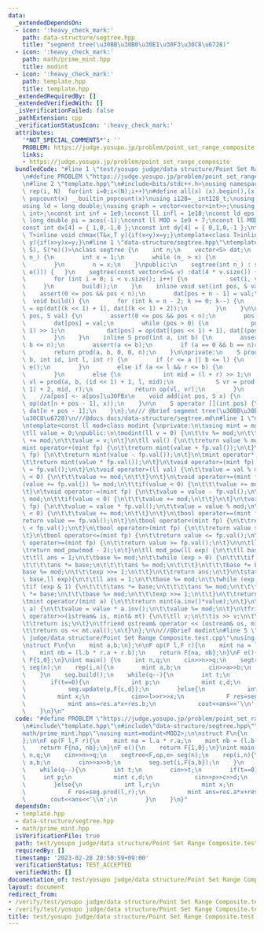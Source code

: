 ```yaml
---
data:
  _extendedDependsOn:
  - icon: ':heavy_check_mark:'
    path: data-structure/segtree.hpp
    title: "segment tree(\u30BB\u30B0\u30E1\u30F3\u30C8\u6728)"
  - icon: ':heavy_check_mark:'
    path: math/prime_mint.hpp
    title: modint
  - icon: ':heavy_check_mark:'
    path: template.hpp
    title: template.hpp
  _extendedRequiredBy: []
  _extendedVerifiedWith: []
  _isVerificationFailed: false
  _pathExtension: cpp
  _verificationStatusIcon: ':heavy_check_mark:'
  attributes:
    '*NOT_SPECIAL_COMMENTS*': ''
    PROBLEM: https://judge.yosupo.jp/problem/point_set_range_composite
    links:
    - https://judge.yosupo.jp/problem/point_set_range_composite
  bundledCode: "#line 1 \"test/yosupo judge/data structure/Point Set Range Composite.test.cpp\"\
    \n#define PROBLEM \"https://judge.yosupo.jp/problem/point_set_range_composite\"\
    \n#line 2 \"template.hpp\"\n#include<bits/stdc++.h>\nusing namespace std;\n#define\
    \ rep(i, N)  for(int i=0;i<(N);i++)\n#define all(x) (x).begin(),(x).end()\n#define\
    \ popcount(x) __builtin_popcount(x)\nusing i128=__int128_t;\nusing ll = long long;\n\
    using ld = long double;\nusing graph = vector<vector<int>>;\nusing P = pair<int,\
    \ int>;\nconst int inf = 1e9;\nconst ll infl = 1e18;\nconst ld eps = 1e-6;\nconst\
    \ long double pi = acos(-1);\nconst ll MOD = 1e9 + 7;\nconst ll MOD2 = 998244353;\n\
    const int dx[4] = { 1,0,-1,0 };\nconst int dy[4] = { 0,1,0,-1 };\ntemplate<class\
    \ T>inline void chmax(T&x,T y){if(x<y)x=y;}\ntemplate<class T>inline void chmin(T&x,T\
    \ y){if(x>y)x=y;}\n#line 1 \"data-structure/segtree.hpp\"\ntemplate<class S, S(*op)(S,\
    \ S), S(*e)()>\nclass segtree {\n    int n;\n    vector<S> dat;\n    void Init(int\
    \ n_) {\n        int x = 1;\n        while (n_ > x) {\n            x <<= 1;\n\
    \        }\n        n = x;\n    }\npublic:\n    segtree(int n_) : segtree(vector<S>(n_,\
    \ e())) {   }\n    segtree(const vector<S>& v) :dat(4 * v.size()) {\n        Init(v.size());\n\
    \        for (int i = 0; i < v.size(); i++) {\n            set(i, v[i]);\n   \
    \     }\n        build();\n    }\n    inline void set(int pos, S val) {\n    \
    \    assert(0 <= pos && pos < n);\n        dat[pos + n - 1] = val;\n    }\n  \
    \  void build() {\n        for (int k = n - 2; k >= 0; k--) {\n            dat[k]\
    \ = op(dat[(k << 1) + 1], dat[(k << 1) + 2]);\n        }\n    }\n\n    void update(int\
    \ pos, S val) {\n        assert(0 <= pos && pos < n);\n        pos += n - 1;\n\
    \        dat[pos] = val;\n        while (pos > 0) {\n            pos = (pos -\
    \ 1) >> 1;\n            dat[pos] = op(dat[(pos << 1) + 1], dat[(pos << 1) + 2]);\n\
    \        }\n    }\n    inline S prod(int a, int b) {\n        assert(0 <= a &&\
    \ b <= n);\n        assert(a <= b);\n        if (a == 0 && b == n)return dat[0];\n\
    \        return prod(a, b, 0, 0, n);\n    }\n\nprivate:\n    S prod(int a, int\
    \ b, int id, int l, int r) {\n        if (r <= a || b <= l) {\n            return\
    \ e();\n        }\n        else if (a <= l && r <= b) {\n            return dat[id];\n\
    \        }\n        else {\n            int mid = (l + r) >> 1;\n            S\
    \ vl = prod(a, b, (id << 1) + 1, l, mid);\n            S vr = prod(a, b, (id <<\
    \ 1) + 2, mid, r);\n            return op(vl, vr);\n        }\n    }\n\npublic:\n\
    \    //a[pos] <- a[pos]\u30FBx\n    void add(int pos, S x) {\n        update(pos,\
    \ op(dat[n + pos - 1], x));\n    }\n\n    S operator [](int pos) {\n        return\
    \ dat[n + pos - 1];\n    }\n};\n/// @brief segment tree(\u30BB\u30B0\u30E1\u30F3\
    \u30C8\u6728)\n///@docs docs/data-structure/segtree.md\n#line 1 \"math/prime_mint.hpp\"\
    \ntemplate<const ll mod>class modint {\nprivate:\n\tusing mint = modint<mod>;\n\
    \tll value = 0;\npublic:\n\tmodint(ll v = 0) {\n\t\tv %= mod;\n\t\tif(v < 0)v\
    \ += mod;\n\t\tvalue = v;\n\t}\n\tll val() {\n\t\treturn value % mod;\n\t}\n\t\
    mint operator+(mint fp) {\n\t\treturn mint(value + fp.val());\n\t}\n\tmint operator-(mint\
    \ fp) {\n\t\treturn mint(value - fp.val());\n\t}\n\tmint operator*(mint fp) {\n\
    \t\treturn mint(value * fp.val());\n\t}\n\tvoid operator=(mint fp) {\n\t\tvalue\
    \ = fp.val();\n\t}\n\tvoid operator=(ll val) {\n\t\tvalue = val % mod;\n\t\tif(value\
    \ < 0) {\n\t\t\tvalue += mod;\n\t\t}\n\t}\n\tvoid operator+=(mint fp) {\n\t\t\
    (value += fp.val()) %= mod;\n\t\tif(value < 0) {\n\t\t\tvalue += mod;\n\t\t}\n\
    \t}\n\tvoid operator-=(mint fp) {\n\t\tvalue = value - fp.val();\n\t\tvalue %=\
    \ mod;\n\t\tif(value < 0) {\n\t\t\tvalue += mod;\n\t\t}\n\t}\n\tvoid operator*=(mint\
    \ fp) {\n\t\tvalue = value * fp.val();\n\t\tvalue = value % mod;\n\t\tif(value\
    \ < 0) {\n\t\t\tvalue += mod;\n\t\t}\n\t}\n\tbool operator==(mint fp) {\n\t\t\
    return value == fp.val();\n\t}\n\tbool operator<(mint fp) {\n\t\treturn value\
    \ < fp.val();\n\t}\n\tbool operator>(mint fp) {\n\t\treturn value > fp.val();\n\
    \t}\n\tbool operator<=(mint fp) {\n\t\treturn value <= fp.val();\n\t}\n\tbool\
    \ operator>=(mint fp) {\n\t\treturn value >= fp.val();\n\t}\n\n\tll inv() {\n\t\
    \treturn mod_pow(mod - 2);\n\t}\n\tll mod_pow(ll exp) {\n\t\tll base = value;\n\
    \t\tll ans = 1;\n\t\tbase %= mod;\n\t\twhile (exp > 0) {\n\t\t\tif (exp & 1) {\n\
    \t\t\t\tans *= base;\n\t\t\t\tans %= mod;\n\t\t\t}\n\t\t\tbase *= base;\n\t\t\t\
    base %= mod;\n\t\t\texp >>= 1;\n\t\t}\n\t\treturn ans;\n\t}\n\tstatic ll mod_pow(ll\
    \ base,ll exp){\n\t\tll ans = 1;\n\t\tbase %= mod;\n\t\twhile (exp > 0) {\n\t\t\
    \tif (exp & 1) {\n\t\t\t\tans *= base;\n\t\t\t\tans %= mod;\n\t\t\t}\n\t\t\tbase\
    \ *= base;\n\t\t\tbase %= mod;\n\t\t\texp >>= 1;\n\t\t}\n\t\treturn ans;\n\t}\n\
    \tmint operator/(mint a) {\n\t\treturn mint(a.inv()*value);\n\t}\n\tvoid operator/=(mint\
    \ a) {\n\t\tvalue = value * a.inv();\n\t\tvalue %= mod;\n\t}\n\tfriend istream&\
    \ operator>>(istream& is, mint& mt) {\n\t\tll v;\n\t\tis >> v;\n\t\tmt = mint(v);\n\
    \t\treturn is;\n\t}\n\tfriend ostream& operator << (ostream& os, mint& mt) {\n\
    \t\treturn os << mt.val();\n\t}\n};\n\n///@brief modint\n#line 5 \"test/yosupo\
    \ judge/data structure/Point Set Range Composite.test.cpp\"\nusing mint=modint<MOD2>;\n\
    \nstruct F\n{\n    mint a,b;\n};\n\nF op(F l,F r){\n    mint na = l.a * r.a;\n\
    \    mint nb = (l.b * r.a + r.b);\n    return F{na, nb};\n}\nF e(){\n    return\
    \ F{1,0};\n}\nint main() {\n    int n,q;\n    cin>>n>>q;\n    segtree<F,op,e>\
    \ seg(n);\n    rep(i,n){\n        mint a,b;\n        cin>>a>>b;\n        seg.set(i,F{a,b});\n\
    \    }\n    seg.build();\n    while(q--){\n        int t;\n        cin>>t;\n \
    \       if(t==0){\n            int p;\n            mint c,d;\n            cin>>p>>c>>d;\n\
    \            seg.update(p,F{c,d});\n        }else{\n            int l,r;\n   \
    \         mint x;\n            cin>>l>>r>>x;\n            F res=seg.prod(l,r);\n\
    \            mint ans=res.a*x+res.b;\n            cout<<ans<<'\\n';\n        }\n\
    \    }\n}\n"
  code: "#define PROBLEM \"https://judge.yosupo.jp/problem/point_set_range_composite\"\
    \n#include\"template.hpp\"\n#include\"data-structure/segtree.hpp\"\n#include\"\
    math/prime_mint.hpp\"\nusing mint=modint<MOD2>;\n\nstruct F\n{\n    mint a,b;\n\
    };\n\nF op(F l,F r){\n    mint na = l.a * r.a;\n    mint nb = (l.b * r.a + r.b);\n\
    \    return F{na, nb};\n}\nF e(){\n    return F{1,0};\n}\nint main() {\n    int\
    \ n,q;\n    cin>>n>>q;\n    segtree<F,op,e> seg(n);\n    rep(i,n){\n        mint\
    \ a,b;\n        cin>>a>>b;\n        seg.set(i,F{a,b});\n    }\n    seg.build();\n\
    \    while(q--){\n        int t;\n        cin>>t;\n        if(t==0){\n       \
    \     int p;\n            mint c,d;\n            cin>>p>>c>>d;\n            seg.update(p,F{c,d});\n\
    \        }else{\n            int l,r;\n            mint x;\n            cin>>l>>r>>x;\n\
    \            F res=seg.prod(l,r);\n            mint ans=res.a*x+res.b;\n     \
    \       cout<<ans<<'\\n';\n        }\n    }\n}"
  dependsOn:
  - template.hpp
  - data-structure/segtree.hpp
  - math/prime_mint.hpp
  isVerificationFile: true
  path: test/yosupo judge/data structure/Point Set Range Composite.test.cpp
  requiredBy: []
  timestamp: '2023-02-28 20:50:59+09:00'
  verificationStatus: TEST_ACCEPTED
  verifiedWith: []
documentation_of: test/yosupo judge/data structure/Point Set Range Composite.test.cpp
layout: document
redirect_from:
- /verify/test/yosupo judge/data structure/Point Set Range Composite.test.cpp
- /verify/test/yosupo judge/data structure/Point Set Range Composite.test.cpp.html
title: test/yosupo judge/data structure/Point Set Range Composite.test.cpp
---
```

